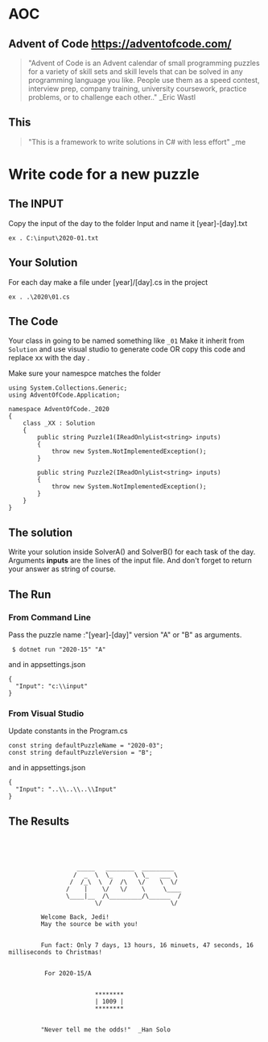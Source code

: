 # AOC
## Advent of Code  https://adventofcode.com/

> "Advent of Code is an Advent calendar of small programming puzzles for a variety of skill sets and skill levels that can be solved in any programming language you like. People use them as a speed contest, interview prep, company training, university coursework, practice problems, or to challenge each other.." _Eric Wastl

## This
> "This is a framework to write solutions in C# with less effort"  _me
# Write code for a new puzzle 

## The INPUT
Copy the input of the day to the folder Input and name it [year]-[day].txt 

``ex . C:\input\2020-01.txt  ``
## Your Solution
For each day make a file under [year]/[day].cs in the project

``ex . .\2020\01.cs``

## The Code 
Your class 
in going to be named something like ` _01 ` Make it inherit from `Solution` and use visual studio to generate code  OR copy this code and replace xx with the day .

Make sure your namespce matches the folder
```
using System.Collections.Generic;
using AdventOfCode.Application;

namespace AdventOfCode._2020
{
    class _XX : Solution
    {
        public string Puzzle1(IReadOnlyList<string> inputs)
        {
            throw new System.NotImplementedException();
        }

        public string Puzzle2(IReadOnlyList<string> inputs)
        {
            throw new System.NotImplementedException();
        }
    }
}

```



## The solution 
Write your solution inside  SolverA()  and SolverB() for each task of the day. Arguments **inputs** are the lines of the input file.  And don't forget to return your answer as string of course.

## The Run
### From Command Line 
Pass the puzzle name :"[year]-[day]"  version "A" or "B" as arguments.
```
 $ dotnet run "2020-15" "A"
```
and in appsettings.json 
```
{
  "Input": "c:\\input"
}
```
### From Visual Studio 
Update constants in the Program.cs 

```  
const string defaultPuzzleName = "2020-03";
const string defaultPuzzleVersion = "B";
```
and in appsettings.json 
```
{
  "Input": "..\\..\\..\\Input"
}
```

## The Results 
```


 

                   _____   ________  _________
                  /  _  \  \_      \ \_   ___ \
                 /  /_\  \  /  /\   \/    \  \/
                /    |    \/   \/    \     \____
                \____|__  /\_________/\______  /
                        \/                   \/

         Welcome Back, Jedi!
         May the source be with you!


         Fun fact: Only 7 days, 13 hours, 16 minuets, 47 seconds, 16 milliseconds to Christmas!


          For 2020-15/A


                        ********
                        | 1009 |
                        ********


         "Never tell me the odds!"  _Han Solo

```
